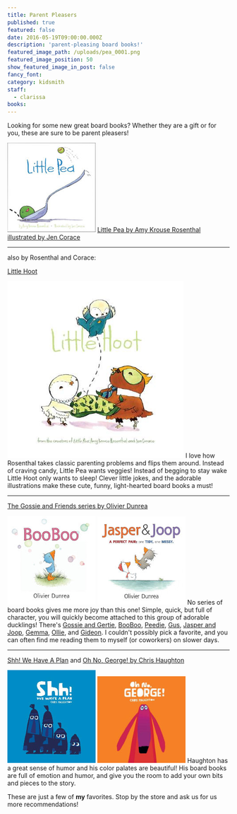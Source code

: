 ```yaml
---
title: Parent Pleasers
published: true
featured: false
date: 2016-05-19T09:00:00.000Z
description: 'parent-pleasing board books!'
featured_image_path: /uploads/pea_0001.png
featured_image_position: 50
show_featured_image_in_post: false
fancy_font:
category: kidsmith
staff:
  - clarissa
books:
---
```



Looking for some new great board books? Whether they are a gift or for you, these are sure to be parent pleasers!

![](/uploads/cover-littlepea.jpg)
[Little Pea by Amy Krouse Rosenthal illustrated by Jen Corace](http://www.brooklinebooksmith-shop.com/book/9781452142890)


---

also by Rosenthal and Corace:


[Little Hoot](http://www.brooklinebooksmith-shop.com/book/9781452152073)

![](/uploads/cover-littlehoot.jpg)
I love how Rosenthal takes classic parenting problems and flips them around. Instead of craving candy, Little Pea wants veggies! Instead of begging to stay wake Little Hoot only wants to sleep! Clever little jokes, and the adorable illustrations make these cute, funny, light-hearted board books a must!

---

[The Gossie and Friends series by Olivier Dunrea](http://www.brooklinebooksmith-shop.com/search/author/%22Dunrea%2C%20Olivier%22)

![](/uploads/cover-booboo.jpg)
![](/uploads/cover-jasperandjoop.jpg)
No series of board books gives me more joy than this one! Simple, quick, but full of character, you will quickly become attached to this group of adorable ducklings! There's [Gossie and Gertie](http://www.brooklinebooksmith-shop.com/book/9780618747931), [BooBoo](http://www.brooklinebooksmith-shop.com/book/9780618755059), [Peedie](http://www.brooklinebooksmith-shop.com/book/9780618755066), [Gus](http://www.brooklinebooksmith-shop.com/book/9780547867618), [Jasper and Joop](http://www.brooklinebooksmith-shop.com/book/9780544173200), [Gemma](http://www.brooklinebooksmith-shop.com/book/9780547868516), [Ollie](http://www.brooklinebooksmith-shop.com/book/9780618755035), and [Gideon](http://www.brooklinebooksmith-shop.com/book/9780547983998). I couldn't possibly pick a favorite, and you can often find me reading them to myself (or coworkers) on slower days.

---

[Shh! We Have A Plan](http://www.brooklinebooksmith-shop.com/book/9780763679774) and [Oh No, George! by Chris Haughton](http://www.brooklinebooksmith-shop.com/book/9780763676520)

![](/uploads/cover-shhh.jpg)
![](/uploads/cover-ohnogeorge.jpg)
Haughton has a great sense of humor and his color palates are beautiful! His board books are full of emotion and humor, and give you the room to add your own bits and pieces to the story.

These are just a few of **my** favorites. Stop by the store and ask us for us more recommendations!